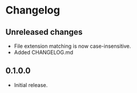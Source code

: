 # Changelog

## Unreleased changes

* File extension matching is now case-insensitive.
* Added CHANGELOG.md

## 0.1.0.0

* Initial release.
